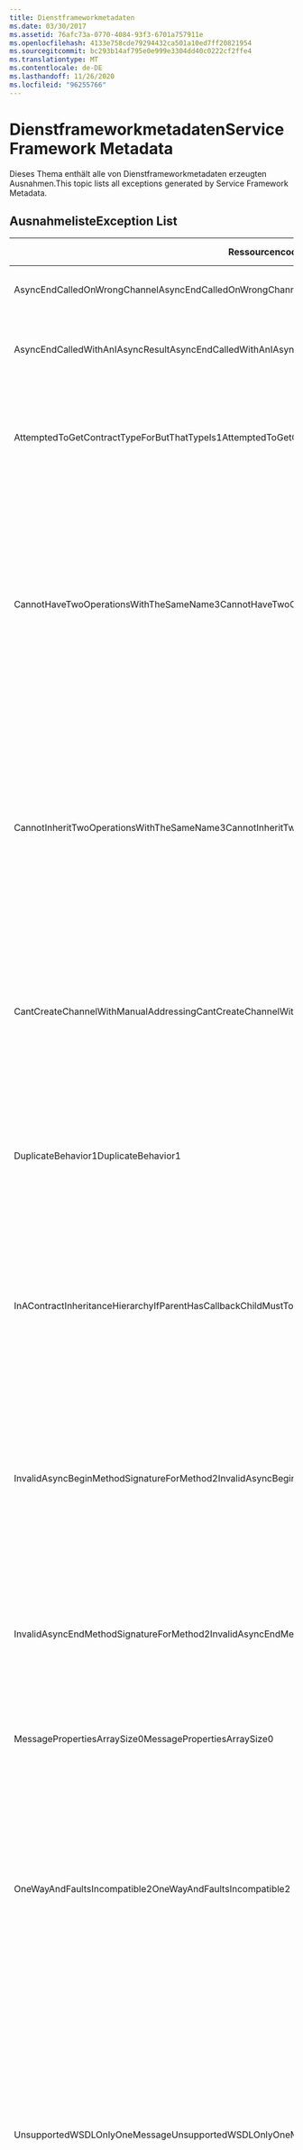 ```yaml
---
title: Dienstframeworkmetadaten
ms.date: 03/30/2017
ms.assetid: 76afc73a-0770-4084-93f3-6701a757911e
ms.openlocfilehash: 4133e758cde79294432ca501a10ed7ff20821954
ms.sourcegitcommit: bc293b14af795e0e999e3304dd40c0222cf2ffe4
ms.translationtype: MT
ms.contentlocale: de-DE
ms.lasthandoff: 11/26/2020
ms.locfileid: "96255766"
---
```

# <a name="service-framework-metadata"></a><span data-ttu-id="dfdbb-102">Dienstframeworkmetadaten</span><span class="sxs-lookup"><span data-stu-id="dfdbb-102">Service Framework Metadata</span></span>

<span data-ttu-id="dfdbb-103">Dieses Thema enthält alle von Dienstframeworkmetadaten erzeugten Ausnahmen.</span><span class="sxs-lookup"><span data-stu-id="dfdbb-103">This topic lists all exceptions generated by Service Framework Metadata.</span></span>  
  
## <a name="exception-list"></a><span data-ttu-id="dfdbb-104">Ausnahmeliste</span><span class="sxs-lookup"><span data-stu-id="dfdbb-104">Exception List</span></span>  
  
|<span data-ttu-id="dfdbb-105">Ressourcencode</span><span class="sxs-lookup"><span data-stu-id="dfdbb-105">Resource Code</span></span>|<span data-ttu-id="dfdbb-106">Ressourcenzeichenfolge</span><span class="sxs-lookup"><span data-stu-id="dfdbb-106">Resource String</span></span>|  
|-------------------|---------------------|  
|<span data-ttu-id="dfdbb-107">AsyncEndCalledOnWrongChannel</span><span class="sxs-lookup"><span data-stu-id="dfdbb-107">AsyncEndCalledOnWrongChannel</span></span>|<span data-ttu-id="dfdbb-108">Async End hat einen Aufruf auf dem falschen Kanal platziert.</span><span class="sxs-lookup"><span data-stu-id="dfdbb-108">An asynchronous End was called on the wrong channel.</span></span>|  
|<span data-ttu-id="dfdbb-109">AsyncEndCalledWithAnIAsyncResult</span><span class="sxs-lookup"><span data-stu-id="dfdbb-109">AsyncEndCalledWithAnIAsyncResult</span></span>|<span data-ttu-id="dfdbb-110">Async End hat einen Aufruf mit einem IAsyncResult-Wert aus einer anderen Begin-Methode platziert.</span><span class="sxs-lookup"><span data-stu-id="dfdbb-110">An asynchronous End was called with an IAsyncResult from a different Begin method.</span></span>|  
|<span data-ttu-id="dfdbb-111">AttemptedToGetContractTypeForButThatTypeIs1</span><span class="sxs-lookup"><span data-stu-id="dfdbb-111">AttemptedToGetContractTypeForButThatTypeIs1</span></span>|<span data-ttu-id="dfdbb-112">Es wurde versucht, den Vertragstyp für das angegebene Element abzurufen.</span><span class="sxs-lookup"><span data-stu-id="dfdbb-112">Attempted to get contract type for the specified.</span></span> <span data-ttu-id="dfdbb-113">Der Typ ist jedoch kein ServiceContract und vererbt keinen ServiceContract.</span><span class="sxs-lookup"><span data-stu-id="dfdbb-113">The type is not a ServiceContract and it does not inherit a ServiceContract.</span></span>|  
|<span data-ttu-id="dfdbb-114">CannotHaveTwoOperationsWithTheSameName3</span><span class="sxs-lookup"><span data-stu-id="dfdbb-114">CannotHaveTwoOperationsWithTheSameName3</span></span>|<span data-ttu-id="dfdbb-115">Es können keine zwei Vorgänge im selben Vertrag mit dem gleichen Namen bestehen.</span><span class="sxs-lookup"><span data-stu-id="dfdbb-115">Cannot have two operations in the same contract with the same name.</span></span> <span data-ttu-id="dfdbb-116">Die angegebenen Methoden im angegebenen Typ verstoßen gegen diese Regel.</span><span class="sxs-lookup"><span data-stu-id="dfdbb-116">The specified methods in the specified type violate this rule.</span></span> <span data-ttu-id="dfdbb-117">Ändern Sie den Namen eines der Vorgänge, indem Sie den Methodennamen ändern oder indem Sie die Name-Eigenschaft von OperationContractAttribute verwenden.</span><span class="sxs-lookup"><span data-stu-id="dfdbb-117">Change the name of one of the operations by changing the method name or by using the Name property of OperationContractAttribute.</span></span>|  
|<span data-ttu-id="dfdbb-118">CannotInheritTwoOperationsWithTheSameName3</span><span class="sxs-lookup"><span data-stu-id="dfdbb-118">CannotInheritTwoOperationsWithTheSameName3</span></span>|<span data-ttu-id="dfdbb-119">Es können keine zwei Vorgänge mit dem gleichen Namen vererbt werden.</span><span class="sxs-lookup"><span data-stu-id="dfdbb-119">Cannot inherit two different operations with the same name.</span></span> <span data-ttu-id="dfdbb-120">Der angegebene Vorgang aus den angegebenen Verträgen verstößt gegen diese Regel.</span><span class="sxs-lookup"><span data-stu-id="dfdbb-120">The specified operation from the specified contracts violate this rule.</span></span> <span data-ttu-id="dfdbb-121">Ändern Sie den Namen eines der Vorgänge, indem Sie den Methodennamen ändern oder indem Sie die Name-Eigenschaft von OperationContractAttribute verwenden.</span><span class="sxs-lookup"><span data-stu-id="dfdbb-121">Change the name of one of the operations by changing the method name or by using the Name property of OperationContractAttribute.</span></span>|  
|<span data-ttu-id="dfdbb-122">CantCreateChannelWithManualAddressing</span><span class="sxs-lookup"><span data-stu-id="dfdbb-122">CantCreateChannelWithManualAddressing</span></span>|<span data-ttu-id="dfdbb-123">Es ist nicht möglich, einen Kanal für einen Vertrag zu erstellen, für den das Anforderung/Antwort-Prinzip und eine Bindung für die manuelle Adressierung erforderlich sind, der jedoch nur die Duplexkommunikation unterstützt.</span><span class="sxs-lookup"><span data-stu-id="dfdbb-123">Cannot create a channel for a contract that requires a request/reply and a binding that requires manual addressing but only supports duplex communication.</span></span>|  
|<span data-ttu-id="dfdbb-124">DuplicateBehavior1</span><span class="sxs-lookup"><span data-stu-id="dfdbb-124">DuplicateBehavior1</span></span>|<span data-ttu-id="dfdbb-125">Der Wert kann der Auflistung nicht hinzugefügt werden.</span><span class="sxs-lookup"><span data-stu-id="dfdbb-125">The value cannot be added to the collection.</span></span> <span data-ttu-id="dfdbb-126">Die Auflistung enthält bereits ein Element des angegebenen Typs.</span><span class="sxs-lookup"><span data-stu-id="dfdbb-126">The collection already contains an item of the same specified type.</span></span> <span data-ttu-id="dfdbb-127">Die Auflistung unterstützt jedoch nur eine Instanz jedes Typs.</span><span class="sxs-lookup"><span data-stu-id="dfdbb-127">This collection only supports one instance of each type.</span></span>|  
|<span data-ttu-id="dfdbb-128">InAContractInheritanceHierarchyIfParentHasCallbackChildMustToo</span><span class="sxs-lookup"><span data-stu-id="dfdbb-128">InAContractInheritanceHierarchyIfParentHasCallbackChildMustToo</span></span>|<span data-ttu-id="dfdbb-129">Da der angegebene Basisdienstvertrag einen angegebenen Rückrufvertrag aufweist, muss der angegebene abgeleitete Dienstvertrag ebenfalls entweder den angegebenen Typ oder einen abgeleiteten Typ als Rückrufvertrag angeben.</span><span class="sxs-lookup"><span data-stu-id="dfdbb-129">Because the specified base service contract has a specified callback contract, the specified derived service contract must also specify either the specified type, or a derived type as its callback contract.</span></span>|  
|<span data-ttu-id="dfdbb-130">InvalidAsyncBeginMethodSignatureForMethod2</span><span class="sxs-lookup"><span data-stu-id="dfdbb-130">InvalidAsyncBeginMethodSignatureForMethod2</span></span>|<span data-ttu-id="dfdbb-131">Ungültige Signatur der async-Begin-Methode für die angegebene Methode in ServiceContract-Typ.</span><span class="sxs-lookup"><span data-stu-id="dfdbb-131">Invalid asynchronous Begin method signature for the specified method in the specified ServiceContract type.</span></span> <span data-ttu-id="dfdbb-132">Die Begin-Methode muss einen AsyncCallback und ein Objekt als die beiden letzten Argumente annehmen und ein IAsyncResult zurückgeben.</span><span class="sxs-lookup"><span data-stu-id="dfdbb-132">Your begin method must take an AsyncCallback and an object as the last two arguments and return an IAsyncResult.</span></span>|  
|<span data-ttu-id="dfdbb-133">InvalidAsyncEndMethodSignatureForMethod2</span><span class="sxs-lookup"><span data-stu-id="dfdbb-133">InvalidAsyncEndMethodSignatureForMethod2</span></span>|<span data-ttu-id="dfdbb-134">Ungültige Signatur der async-End-Methode für die angegebene Methode in ServiceContract-Typ.</span><span class="sxs-lookup"><span data-stu-id="dfdbb-134">Invalid asynchronous End method signature for the specified method in the specified ServiceContract type.</span></span> <span data-ttu-id="dfdbb-135">Die End-Methode muss ein IAsyncResult als letztes Argument annehmen.</span><span class="sxs-lookup"><span data-stu-id="dfdbb-135">Your end method must take an IAsyncResult as the last argument.</span></span>|  
|<span data-ttu-id="dfdbb-136">MessagePropertiesArraySize0</span><span class="sxs-lookup"><span data-stu-id="dfdbb-136">MessagePropertiesArraySize0</span></span>|<span data-ttu-id="dfdbb-137">Das übergebene Array kann nicht alle Eigenschaften in dieser Auflistung aufnehmen.</span><span class="sxs-lookup"><span data-stu-id="dfdbb-137">The array that was passed does not have enough space to hold all the properties contained by this collection.</span></span>|  
|<span data-ttu-id="dfdbb-138">OneWayAndFaultsIncompatible2</span><span class="sxs-lookup"><span data-stu-id="dfdbb-138">OneWayAndFaultsIncompatible2</span></span>|<span data-ttu-id="dfdbb-139">Die angegebene Methode im angegebenen Typ ist als IsOneWay=true gekennzeichnet und deklariert mindestens ein FaultContractAttribute.</span><span class="sxs-lookup"><span data-stu-id="dfdbb-139">The specified method in the specified type is marked as IsOneWay=true and declares one or more FaultContractAttributes.</span></span> <span data-ttu-id="dfdbb-140">Unidirektionale Methoden können FaultContractAttributes nicht deklarieren.</span><span class="sxs-lookup"><span data-stu-id="dfdbb-140">One-way methods cannot declare FaultContractAttributes.</span></span> <span data-ttu-id="dfdbb-141">Ändern Sie IsOneWay in False, oder entfernen Sie die FaultContractAttributes, um den Fehler zu beheben.</span><span class="sxs-lookup"><span data-stu-id="dfdbb-141">Change IsOneWay to false or remove the FaultContractAttributes.</span></span>|  
|<span data-ttu-id="dfdbb-142">UnsupportedWSDLOnlyOneMessage</span><span class="sxs-lookup"><span data-stu-id="dfdbb-142">UnsupportedWSDLOnlyOneMessage</span></span>|<span data-ttu-id="dfdbb-143">Nicht unterstützte Web Services Description Language (WSDL).</span><span class="sxs-lookup"><span data-stu-id="dfdbb-143">Unsupported Web Services Description Language.</span></span> <span data-ttu-id="dfdbb-144">Bei Fehlernachrichten wird nur ein Nachrichtenteil unterstützt.</span><span class="sxs-lookup"><span data-stu-id="dfdbb-144">Only one message part is supported for fault messages.</span></span> <span data-ttu-id="dfdbb-145">Diese Fehlermeldung verweist auf mehr als einen Nachrichtenteil.</span><span class="sxs-lookup"><span data-stu-id="dfdbb-145">This fault message refers to more than one message part.</span></span> <span data-ttu-id="dfdbb-146">Wenn Sie über Bearbeitungszugriff für die WSDL-Datei verfügen, können Sie das Problem beheben, indem Sie die zusätzlichen Nachrichtenteile entfernen, sodass die Fehlernachricht nur auf einen Teil verweist.</span><span class="sxs-lookup"><span data-stu-id="dfdbb-146">If you have edit access to the Web Services Description Language file, you can fix the problem by removing the extra message parts such that fault message references just one part.</span></span>|  
|<span data-ttu-id="dfdbb-147">UnsupportedWSDLTheFault</span><span class="sxs-lookup"><span data-stu-id="dfdbb-147">UnsupportedWSDLTheFault</span></span>|<span data-ttu-id="dfdbb-148">Nicht unterstützte Web Services Description Language (WSDL).</span><span class="sxs-lookup"><span data-stu-id="dfdbb-148">Unsupported Web Services Description Language.</span></span> <span data-ttu-id="dfdbb-149">Der Fehlernachrichtenteil muss auf ein Element verweisen.</span><span class="sxs-lookup"><span data-stu-id="dfdbb-149">The fault message part must reference an element.</span></span> <span data-ttu-id="dfdbb-150">Diese Fehlermeldung verweist nicht auf ein Element.</span><span class="sxs-lookup"><span data-stu-id="dfdbb-150">This fault message does not refer to an element.</span></span> <span data-ttu-id="dfdbb-151">Wenn Sie über Bearbeitungszugriff für das WSDL-Dokument verfügen, können Sie das Problem beheben, indem Sie mit dem element-Attribut auf ein Schemaelement verweisen.</span><span class="sxs-lookup"><span data-stu-id="dfdbb-151">If you have edit access to the Web Services Definition Language document, you can fix the problem by referencing a schema element using the 'element' attribute.</span></span>|  
|<span data-ttu-id="dfdbb-152">WsdlImportErrorDependencyDetail</span><span class="sxs-lookup"><span data-stu-id="dfdbb-152">WsdlImportErrorDependencyDetail</span></span>|<span data-ttu-id="dfdbb-153">Fehler beim Importieren des angegebenen Elements, von dem der andere angegebene Wert abhängt.</span><span class="sxs-lookup"><span data-stu-id="dfdbb-153">An error occurred while importing the specified that the other specified value is dependent on.</span></span> <span data-ttu-id="dfdbb-154">Der Xpath wird ebenfalls angegeben.</span><span class="sxs-lookup"><span data-stu-id="dfdbb-154">The Xpath is also specified.</span></span>|  
|<span data-ttu-id="dfdbb-155">XsdMissingRequiredAttribute1</span><span class="sxs-lookup"><span data-stu-id="dfdbb-155">XsdMissingRequiredAttribute1</span></span>|<span data-ttu-id="dfdbb-156">Das angegebene erforderliche Attribut ist nicht vorhanden.</span><span class="sxs-lookup"><span data-stu-id="dfdbb-156">Missing the specified required attribute.</span></span>|
